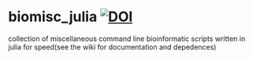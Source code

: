 # biomisc_julia [![DOI](https://zenodo.org/badge/DOI/10.5281/zenodo.4393752.svg)](https://doi.org/10.5281/zenodo.4393752)
collection of miscellaneous command line bioinformatic scripts written in julia for speed(see the wiki for documentation and depedences)
  
 
